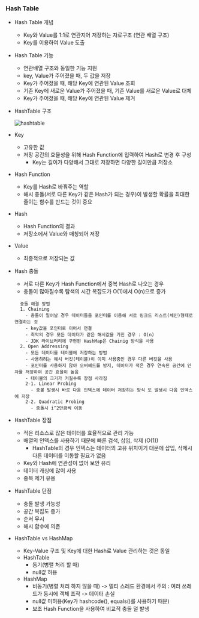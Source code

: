 ### Hash Table
  
  - Hash Table 개념
    - Key와 Value를 1:1로 연관지어 저장하는 자료구조 (연관 배열 구조)
    - Key를 이용하여 Value 도출
    
  - Hash Table 기능
    - 연관배열 구조와 동일한 기능 지원
    - key, Value가 주어졌을 때, 두 값을 저장
    - Key가 주어졌을 때, 해당 Key에 연관된 Value 조회
    - 기존 Key에 새로운 Value가 주어졌을 때, 기존 Value를 새로운 Value로 대체
    - Key가 주어졌을 때, 해당 Key에 연관된 Value 제거

  - HashTable 구조
  
    ![hashtable](https://user-images.githubusercontent.com/61149599/123202785-3288d580-d4f0-11eb-8d2e-55cd0bbad82a.png)
    
  - Key
    - 고유한 값
    - 저장 공간의 효율성을 위해 Hash Function에 입력하여 Hash로 변경 후 구성
      - Key는 길이가 다양해서 그대로 저장하면 다양한 길이만큼 저장소 
     
  - Hash Function
    - Key를 Hash로 바꿔주는 역할
    - 해시 충돌(서로 다른 Key가 같은 Hash가 되는 경우)이 발생할 확률을 최대한 줄이는 함수를 만드는 것이 중요
    
  - Hash
    - Hash Function의 결과
    - 저장소에서 Value와 매칭되어 저장
    
  - Value
    - 최종적으로 저장되는 값
   
  - Hash 충돌
    - 서로 다른 Key가 Hash Function에서 중복 Hash로 나오는 경우
    - 충돌이 많아질수록 탐색의 시간 복잡도가 O(1)에서 O(n)으로 증가
 
    ```
      충돌 해결 방법
      1. Chaining
        - 충돌이 일어날 경우 데이터들을 포인터를 이용해 서로 링크드 리스트(체인)형태로 연결하는 것
        - key값을 포인터로 이어서 연결
        - 최악의 경우 모든 데이터가 같은 해시값을 가진 경우 : O(n)
        - JDK 라이브러리에 구현된 HashMap은 Chainig 방식을 사용
      2. Open Addressing
        - 모든 데이터를 테이블에 저장하는 방법
        - 사용하려는 해시 버킷(테이블)이 이미 사용중인 경우 다른 버킷을 사용
        - 포인터를 사용하지 않아 오버헤드를 방지, 데이터가 적은 경우 연속된 공간에 인자를 저장하여 공간 효율이 높음
        - 테이블의 크기가 커질수록 장점 사라짐
        2-1. Linear Probing
          - 충볼 발생시 바로 다음 인덱스에 데이터 저장하는 방식 또 발생시 다음 인덱스에 저장
        2-2. Quadratic Probing
          - 충돌시 i^2만큼씩 이동
    ```
    
  - HashTable 장점
    - 적은 리소스로 많은 데이터를 효율적으로 관리 가능
    - 배열의 인덱스를 사용하기 때문에 빠른 검색, 삽입, 삭제 (O(1))
      - HashTable의 경우 인덱스는 데이터의 고유 위치이기 대문에 삽입, 삭제시 다른 데이터를 이동할 필요가 없음
    - Key와 Hash에 연관성이 없어 보안 유리
    - 데이터 캐싱에 많이 사용
    - 중복 제거 유용
  
  - HashTable 단점
    - 충돌 발생 가능성
    - 공간 복잡도 증가
    - 순서 무시
    - 해시 함수에 의존
  
  - HashTable vs HashMap
    - Key-Value 구조 및 Key에 대한 Hash로 Value 관리하는 것은 동일
    - HashTable
      - 동기(병렬 처리 할 때)
      - null값 허용
    - HashMap
      - 비동기(병렬 처리 하지 않을 때) -> 멀티 스레드 환경에서 주의 : 여러 쓰레드가 동시에 객체 조작 -> 데이터 손실
      - null값 미허용(Key가 hashcode(), equals()를 사용하기 때문)
      - 보조 Hash Function을 사용하여 비교적 충돌 덜 발생
